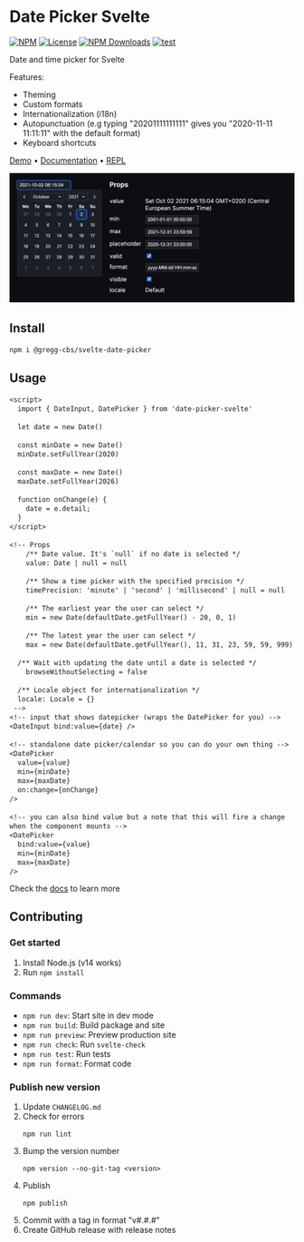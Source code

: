 # Date Picker Svelte

[![NPM](https://img.shields.io/npm/v/%40gregg-cbs%2Fsvelte-date-picker)](https://npmjs.com/package/@gregg-cbs/svelte-date-picker)
[![License](https://img.shields.io/npm/l/%40gregg-cbs%2Fsvelte-date-picker.svg)](LICENSE)
[![NPM Downloads](https://img.shields.io/npm/dm/%40gregg-cbs%2Fsvelte-date-picker.svg)](https://npmjs.com/package/@gregg-cbs/svelte-date-picker)
[![test](https://github.com/coldbrewstudios/svelte-date-picker/actions/workflows/test.yml/badge.svg)](https://github.com/coldbrewstudios/svelte-date-picker/actions/workflows/test.yml)

Date and time picker for Svelte

Features:
- Theming
- Custom formats
- Internationalization (i18n)
- Autopunctuation (e.g typing "20201111111111" gives you "2020-11-11 11:11:11" with the default format)
- Keyboard shortcuts

[Demo](https://date-picker-svelte.kasper.space/demo) • [Documentation](https://date-picker-svelte.kasper.space/docs) • [REPL](https://svelte.dev/repl/044911429c4b4e659362518d9a5deaae?version=4)

![](Screenshot.png)

## Install

```
npm i @gregg-cbs/svelte-date-picker
```

## Usage

```svelte
<script>
  import { DateInput, DatePicker } from 'date-picker-svelte'

  let date = new Date()

  const minDate = new Date()
  minDate.setFullYear(2020)

  const maxDate = new Date()
  maxDate.setFullYear(2026)

  function onChange(e) {
    date = e.detail;
  }
</script>

<!-- Props
	/** Date value. It's `null` if no date is selected */
	value: Date | null = null

	/** Show a time picker with the specified precision */
	timePrecision: 'minute' | 'second' | 'millisecond' | null = null

	/** The earliest year the user can select */
	min = new Date(defaultDate.getFullYear() - 20, 0, 1)

	/** The latest year the user can select */
	max = new Date(defaultDate.getFullYear(), 11, 31, 23, 59, 59, 999)

  /** Wait with updating the date until a date is selected */
	browseWithoutSelecting = false

  /** Locale object for internationalization */
  locale: Locale = {}
 -->
<!-- input that shows datepicker (wraps the DatePicker for you) -->
<DateInput bind:value={date} />
  
<!-- standalone date picker/calendar so you can do your own thing -->
<DatePicker 
  value={value}
  min={minDate}
  max={maxDate}
  on:change={onChange}
/>

<!-- you can also bind value but a note that this will fire a change when the component mounts -->
<DatePicker 
  bind:value={value}
  min={minDate}
  max={maxDate}
/>
```

Check the [docs](https://date-picker-svelte.kasper.space/docs) to learn more

## Contributing

### Get started

1. Install Node.js (v14 works)
2. Run `npm install`

### Commands

- `npm run dev`: Start site in dev mode
- `npm run build`: Build package and site
- `npm run preview`: Preview production site
- `npm run check`: Run `svelte-check`
- `npm run test`: Run tests
- `npm run format`: Format code

### Publish new version

1. Update `CHANGELOG.md`
2. Check for errors
	```
	npm run lint
	```
3. Bump the version number
	```
	npm version --no-git-tag <version>
	```
4. Publish
	```
	npm publish
	```
5. Commit with a tag in format "v#.#.#"
6. Create GitHub release with release notes
